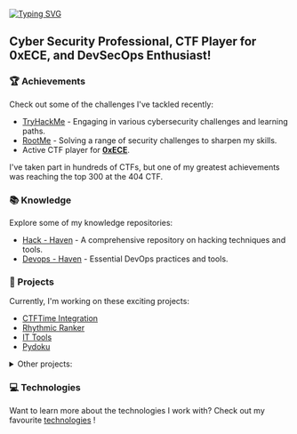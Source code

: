 [![Typing SVG](https://readme-typing-svg.herokuapp.com?font=Hack&color=%239315B7&lines=What's+up!+I'm+Tristan+-+aka+Drachh)](https://git.io/typing-svg)

## Cyber Security Professional, CTF Player for 0xECE, and DevSecOps Enthusiast!

### 🏆 Achievements

Check out some of the challenges I've tackled recently:

- [TryHackMe](https://tryhackme.com/p/Drachh) - Engaging in various cybersecurity challenges and learning paths.
- [RootMe](https://www.root-me.org/Drachh?inc=score&lang=en) - Solving a range of security challenges to sharpen my skills.
- Active CTF player for [**0xECE**](https://ctftime.org/team/216659/).

I've taken part in hundreds of CTFs, but one of my greatest achievements was reaching the top 300 at the 404 CTF. 

### 📚 Knowledge

Explore some of my knowledge repositories:

- [Hack - Haven](https://github.com/tristanqtn/Hack-Haven) - A comprehensive repository on hacking techniques and tools.
- [Devops - Haven](https://github.com/tristanqtn/DevOps-Haven) - Essential DevOps practices and tools.

### 🚀 Projects

Currently, I'm working on these exciting projects:

- [CTFTime Integration](https://github.com/tristanqtn/CTFTime-Integration)
- [Rhythmic Ranker](https://github.com/tristanqtn/Rhythmic-Ranker)
- [IT Tools](https://github.com/tristanqtn/IT-Tools)
- [Pydoku](https://github.com/tristanqtn/Pydoku)

<details>
<summary> Other projects: </summary>
During my engineering studies, I've had the occasion to work on some cool projects too:

| Applications                                                                     | Electronics                                                      | Board games                                        |
| -------------------------------------------------------------------------------- | ---------------------------------------------------------------- | -------------------------------------------------- |
| [Robot Controller](https://github.com/tristanqtn/Robot-Controller)               | [Neural Speech](https://github.com/tristanqtn/Neural-Speech)     | [Cluedo](https://github.com/tristanqtn/Cluedo)     |
| [Netflix](https://github.com/tristanqtn/Netflix)                                 | [VHDL Calculator](https://github.com/tristanqtn/VHDL-Calculator) | [Saboteur](https://github.com/tristanqtn/Saboteur) |
| [Cloud Express Simulator](https://github.com/tristanqtn/Cloud-Express-Simulator) |                                                                  | [Scrabble](https://github.com/tristanqtn/Scrabble) |

</details>

### 💻 Technologies

Want to learn more about the technologies I work with? Check out my favourite [technologies](./technologies/) !
